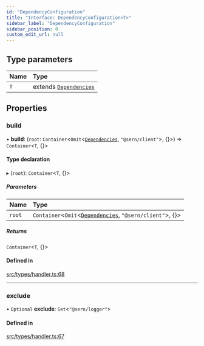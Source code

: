 ```yaml
---
id: "DependencyConfiguration"
title: "Interface: DependencyConfiguration<T>"
sidebar_label: "DependencyConfiguration"
sidebar_position: 0
custom_edit_url: null
---
```


## Type parameters

| Name | Type |
| :------ | :------ |
| `T` | extends [`Dependencies`](Dependencies.md) |

## Properties

### build

• **build**: (`root`: `Container`<`Omit`<[`Dependencies`](Dependencies.md), ``"@sern/client"``\>, {}\>) => `Container`<`T`, {}\>

#### Type declaration

▸ (`root`): `Container`<`T`, {}\>

##### Parameters

| Name | Type |
| :------ | :------ |
| `root` | `Container`<`Omit`<[`Dependencies`](Dependencies.md), ``"@sern/client"``\>, {}\> |

##### Returns

`Container`<`T`, {}\>

#### Defined in

[src/types/handler.ts:68](https://github.com/sern-handler/handler/blob/c1f6906/src/types/handler.ts#L68)

___

### exclude

• `Optional` **exclude**: `Set`<``"@sern/logger"``\>

#### Defined in

[src/types/handler.ts:67](https://github.com/sern-handler/handler/blob/c1f6906/src/types/handler.ts#L67)
